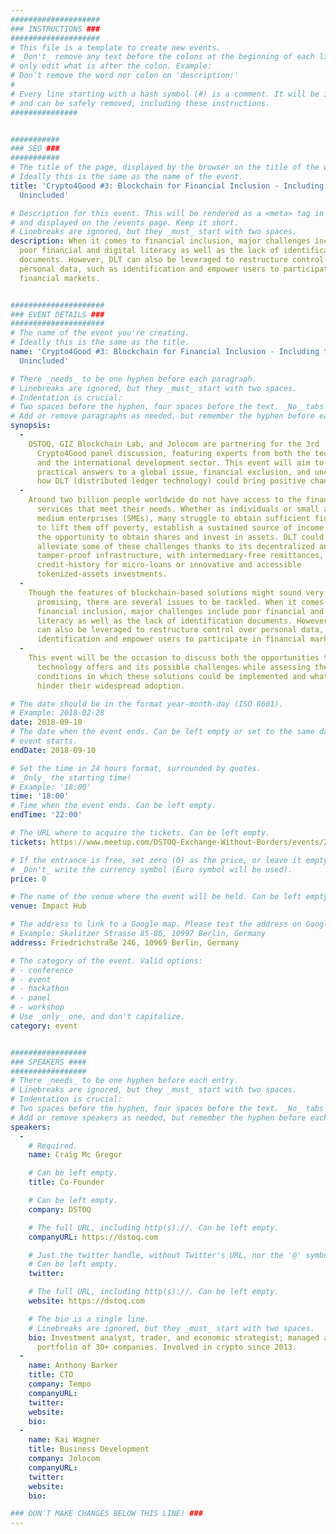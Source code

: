 ```yaml
---
####################
### INSTRUCTIONS ###
####################
# This file is a template to create new events.
# _Don't_ remove any text before the colons at the beginning of each line,
# only edit what is after the colon. Example:
# Don't remove the word nor colon on 'description:'
#
# Every line starting with a hash symbol (#) is a comment. It will be ignored
# and can be safely removed, including these instructions.
###############


###########
### SEO ###
###########
# The title of the page, displayed by the browser on the title of the window.
# Ideally this is the same as the name of the event.
title: 'Crypto4Good #3: Blockchain for Financial Inclusion - Including the
  Unincluded'

# Description for this event. This will be rendered as a <meta> tag in the HTML,
# and displayed on the /events page. Keep it short.
# Linebreaks are ignored, but they _must_ start with two spaces.
description: When it comes to financial inclusion, major challenges include
  poor financial and digital literacy as well as the lack of identification
  documents. However, DLT can also be leveraged to restructure control over
  personal data, such as identification and empower users to participate in
  financial markets.


#####################
### EVENT DETAILS ###
#####################
# The name of the event you're creating.
# Ideally this is the same as the title.
name: 'Crypto4Good #3: Blockchain for Financial Inclusion - Including the
  Unincluded'

# There _needs_ to be one hyphen before each paragraph.
# Linebreaks are ignored, but they _must_ start with two spaces.
# Indentation is crucial:
# Two spaces before the hyphen, four spaces before the text. _No_ tabs allowed.
# Add or remove paragraphs as needed, but remember the hyphen before each entry.
synopsis:
  -
    DSTOQ, GIZ Blockchain Lab, and Jolocom are partnering for the 3rd
      Crypto4Good panel discussion, featuring experts from both the tech world
      and the international development sector. This event will aim to define
      practical answers to a global issue, financial exclusion, and uncover
      how DLT (distributed ledger technology) could bring positive change.
  -
    Around two billion people worldwide do not have access to the financial
      services that meet their needs. Whether as individuals or small and
      medium enterprises (SMEs), many struggle to obtain sufficient financing
      to lift them off poverty, establish a sustained source of income or gain
      the opportunity to obtain shares and invest in assets. DLT could
      alleviate some of these challenges thanks to its decentralized and
      tamper-proof infrastructure, with intermediary-free remittances,
      credit-history for micro-loans or innovative and accessible
      tokenized-assets investments.
  -
    Though the features of blockchain-based solutions might sound very
      promising, there are several issues to be tackled. When it comes to
      financial inclusion, major challenges include poor financial and digital
      literacy as well as the lack of identification documents. However, DLT
      can also be leveraged to restructure control over personal data, such as
      identification and empower users to participate in financial markets.
  -
    This event will be the occasion to discuss both the opportunities the
      technology offers and its possible challenges while assessing the
      conditions in which these solutions could be implemented and what might
      hinder their widespread adoption.

# The date should be in the format year-month-day (ISO 8601).
# Example: 2018-02-28
date: 2018-09-10
# The date when the event ends. Can be left empty or set to the same day the
# event starts.
endDate: 2018-09-10

# Set the time in 24 hours format, surrounded by quotes.
# _Only_ the starting time!
# Example: '18:00'
time: '18:00'
# Time when the event ends. Can be left empty.
endTime: '22:00'

# The URL where to acquire the tickets. Can be left empty.
tickets: https://www.meetup.com/DSTOQ-Exchange-Without-Borders/events/253975157/

# If the entrance is free, set zero (0) as the price, or leave it empty.
# _Don't_ write the currency symbol (Euro symbol will be used).
price: 0

# The name of the venue where the event will be held. Can be left empty.
venue: Impact Hub

# The address to link to a Google map. Please test the address on Google Maps.
# Example: Skalitzer Strasse 85-86, 10997 Berlin, Germany
address: Friedrichstraße 246, 10969 Berlin, Germany

# The category of the event. Valid options:
# - conference
# - event
# - hackathon
# - panel
# - workshop
# Use _only_ one, and don't capitalize.
category: event


#################
### SPEAKERS ####
#################
# There _needs_ to be one hyphen before each entry.
# Linebreaks are ignored, but they _must_ start with two spaces.
# Indentation is crucial:
# Two spaces before the hyphen, four spaces before the text. _No_ tabs allowed.
# Add or remove speakers as needed, but remember the hyphen before each entry.
speakers:
  -
    # Required.
    name: Craig Mc Gregor

    # Can be left empty.
    title: Co-Founder

    # Can be left empty.
    company: DSTOQ

    # The full URL, including http(s)://. Can be left empty.
    companyURL: https://dstoq.com

    # Just the twitter handle, without Twitter's URL, nor the '@' symbol.
    # Can be left empty.
    twitter:

    # The full URL, including http(s)://. Can be left empty.
    website: https://dstoq.com

    # The bio is a single line.
    # Linebreaks are ignored, but they _must_ start with two spaces.
    bio: Investment analyst, trader, and economic strategist; managed a ~$600m
      portfolio of 30+ companies. Involved in crypto since 2013.
  -
    name: Anthony Barker
    title: CTO
    company: Tempo
    companyURL:
    twitter:
    website:
    bio:
  -
    name: Kai Wagner
    title: Business Development
    company: Jolocom
    companyURL:
    twitter:
    website:
    bio:

### DON'T MAKE CHANGES BELOW THIS LINE! ###
---
```

<!-- ### DON'T MAKE CHANGES BELOW THIS LINE! ### -->

<Event-Content/>
